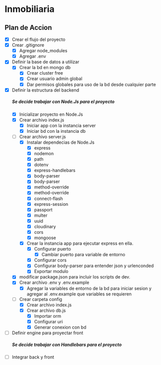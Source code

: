 # Inmobiliaria

## Plan de Accion

- [x] Crear el flujo del proyecto
- [x] Crear .gitignore
  - [x] Agregar node_modules
  - [x] Agregar .env
- [x] Definir la base de datos a utilizar
  - [x] Crear la bd en mongo db
    - [x] Crear cluster free
    - [x] Crear usuario admin global
    - [x] Dar permisos globales para uso de la bd desde cualquier parte
- [x] Definir la estructura del backend
  ##### Se decide trabajar con Node.Js para el proyecto
  - [x] Inicializar proyecto en Node.Js
  - [x] Crear archivo index.js
    - [x] Iniciar app con la instancia server
    - [x] Iniciar bd con la instancia db
  - [ ] Crear archivo server.js
    - [x] Instalar dependecias de Node.Js
      - [x] express
      - [x] nodemon
      - [x] path
      - [x] dotenv
      - [x] express-handlebars
      - [x] body-parser
      - [x] body-parser
      - [x] method-override
      - [x] method-override
      - [x] connect-flash
      - [x] express-session
      - [x] passport
      - [x] multer
      - [x] uuid
      - [x] cloudinary
      - [x] cors
      - [x] mongoose
    - [x] Crear la instancia app para ejecutar express en ella.
      - [x] Configurar puerto
        - [x] Cambiar puerto para variable de entorno
      - [x] Configurar cors
      - [x] Configurar body-parser para entender json y urlenconded
      - [x] Exportar modulo
  - [x] modificar package.json para incluir los scripts de dev.
  - [x] Crear archivo .env y .env.example
    - [x] Agregar la variables de entorno de la bd para iniciar sesion y agregar al .env.example que variables se requieren
  - [ ] Crear carpeta config
    - [x] Crear archivo index.js
    - [x] Crear archivo db.js
      - [x] Importar orm
      - [x] Configurar uri
      - [x] Generar conexion con bd
- [ ] Definir engine para proyectar front
  ##### Se decide trabajar con Handlebars para el proyecto
- [ ] Integrar back y front
